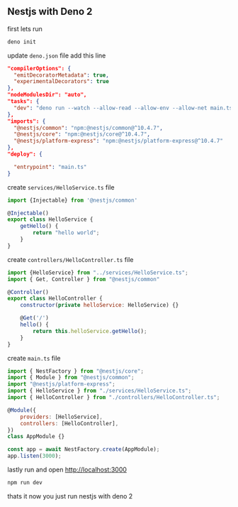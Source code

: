 ## Nestjs with Deno 2

first lets run

```bash
deno init
```

update `deno.json` file add this line

```json
"compilerOptions": {
  "emitDecoratorMetadata": true,
  "experimentalDecorators": true
},
"nodeModulesDir": "auto",
"tasks": {
  "dev": "deno run --watch --allow-read --allow-env --allow-net main.ts"
},
"imports": {
  "@nestjs/common": "npm:@nestjs/common@^10.4.7",
  "@nestjs/core": "npm:@nestjs/core@^10.4.7",
  "@nestjs/platform-express": "npm:@nestjs/platform-express@^10.4.7"
},
"deploy": {

  "entrypoint": "main.ts"
}
```

create `services/HelloService.ts` file

```js
import {Injectable} from '@nestjs/common'

@Injectable()
export class HelloService {
    getHello() {
        return "hello world";
    }
}
```

create `controllers/HelloController.ts` file

```js
import {HelloService} from "../services/HelloService.ts";
import { Get, Controller } from "@nestjs/common"

@Controller()
export class HelloController {
    constructor(private helloService: HelloService) {}

    @Get('/')
    hello() {
        return this.helloService.getHello();
    }
}
```

create `main.ts` file

```js
import { NestFactory } from "@nestjs/core";
import { Module } from "@nestjs/common";
import "@nestjs/platform-express";
import { HelloService } from "./services/HelloService.ts";
import { HelloController } from "./controllers/HelloController.ts";

@Module({
    providers: [HelloService],
    controllers: [HelloController],
})
class AppModule {}

const app = await NestFactory.create(AppModule);
app.listen(3000);
```

lastly run and open [http://localhost:3000](http://localhost:3000)

```bash
npm run dev
```

thats it now you just run nestjs with deno 2
